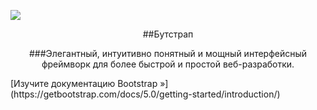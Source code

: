 ![](C:\Users\runtime-2\Desktop\Mark\1.png)
<p align="center"; font-size:15px>
##Бутстрап 	
</p>
<p align="center"; font-size:12px>
	###Элегантный, интуитивно понятный и мощный интерфейсный фреймворк для более быстрой и простой веб-разработки.
</p>
[Изучите документацию Bootstrap »](https://getbootstrap.com/docs/5.0/getting-started/introduction/)